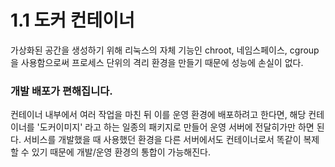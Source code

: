 # 1.1 도커 컨테이너
가상화된 공간을 생성하기 위해 리눅스의 자체 기능인 chroot, 네임스페이스, cgroup 을 사용함으로써 프로세스 단위의 격리 환경을 만들기 때문에 성능에 손실이 없다. 

### 개발 배포가 편해집니다.
컨테이너 내부에서 여러 작업을 마친 뒤 이를 운영 환경에 배포하려고 한다면, 해당 컨테이너를 '도커이미지' 라고 하는 일종의 패키지로 만들어 운영 서버에 전달히가만 하면 된다. 서비스를 개발했을 때 사용했던 환경을 다른 서버에서도 컨테이너로서 똑같이 복제할 수 있기 때문에 개발/운영 환경의 통합이 가능해진다.